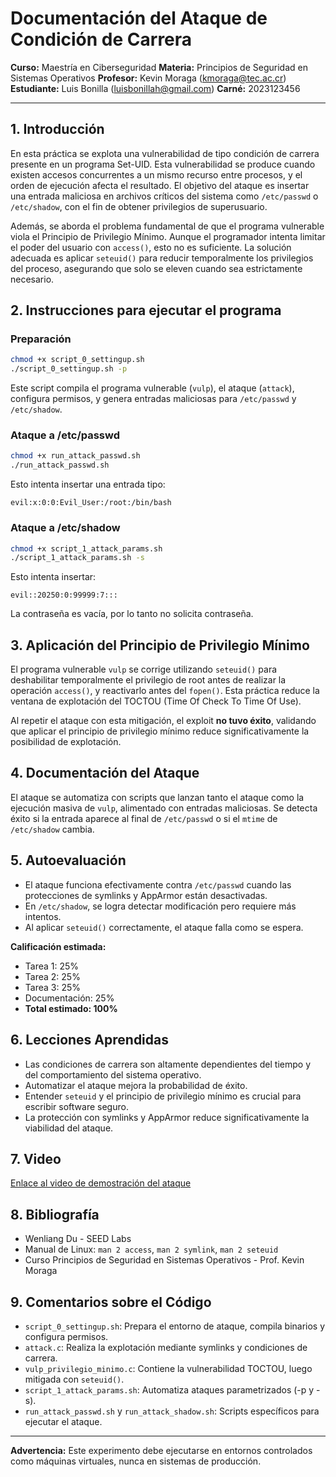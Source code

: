 # Documentación del Ataque de Condición de Carrera

**Curso:** Maestría en Ciberseguridad
**Materia:** Principios de Seguridad en Sistemas Operativos
**Profesor:** Kevin Moraga ([kmoraga@tec.ac.cr](mailto:kmoraga@tec.ac.cr))
**Estudiante:** Luis Bonilla ([luisbonillah@gmail.com](mailto:luisbonillah@gmail.com))
**Carné:** 2023123456

---

## 1. Introducción

En esta práctica se explota una vulnerabilidad de tipo condición de carrera presente en un programa Set-UID. Esta vulnerabilidad se produce cuando existen accesos concurrentes a un mismo recurso entre procesos, y el orden de ejecución afecta el resultado. El objetivo del ataque es insertar una entrada maliciosa en archivos críticos del sistema como `/etc/passwd` o `/etc/shadow`, con el fin de obtener privilegios de superusuario.

Además, se aborda el problema fundamental de que el programa vulnerable viola el Principio de Privilegio Mínimo. Aunque el programador intenta limitar el poder del usuario con `access()`, esto no es suficiente. La solución adecuada es aplicar `seteuid()` para reducir temporalmente los privilegios del proceso, asegurando que solo se eleven cuando sea estrictamente necesario.

## 2. Instrucciones para ejecutar el programa

### Preparación

```bash
chmod +x script_0_settingup.sh
./script_0_settingup.sh -p
```

Este script compila el programa vulnerable (`vulp`), el ataque (`attack`), configura permisos, y genera entradas maliciosas para `/etc/passwd` y `/etc/shadow`.

### Ataque a /etc/passwd

```bash
chmod +x run_attack_passwd.sh
./run_attack_passwd.sh
```

Esto intenta insertar una entrada tipo:

```
evil:x:0:0:Evil_User:/root:/bin/bash
```

### Ataque a /etc/shadow

```bash
chmod +x script_1_attack_params.sh
./script_1_attack_params.sh -s
```

Esto intenta insertar:

```
evil::20250:0:99999:7:::
```

La contraseña es vacía, por lo tanto no solicita contraseña.

## 3. Aplicación del Principio de Privilegio Mínimo

El programa vulnerable `vulp` se corrige utilizando `seteuid()` para deshabilitar temporalmente el privilegio de root antes de realizar la operación `access()`, y reactivarlo antes del `fopen()`. Esta práctica reduce la ventana de explotación del TOCTOU (Time Of Check To Time Of Use).

Al repetir el ataque con esta mitigación, el exploit **no tuvo éxito**, validando que aplicar el principio de privilegio mínimo reduce significativamente la posibilidad de explotación.

## 4. Documentación del Ataque

El ataque se automatiza con scripts que lanzan tanto el ataque como la ejecución masiva de `vulp`, alimentado con entradas maliciosas. Se detecta éxito si la entrada aparece al final de `/etc/passwd` o si el `mtime` de `/etc/shadow` cambia.

## 5. Autoevaluación

* El ataque funciona efectivamente contra `/etc/passwd` cuando las protecciones de symlinks y AppArmor están desactivadas.
* En `/etc/shadow`, se logra detectar modificación pero requiere más intentos.
* Al aplicar `seteuid()` correctamente, el ataque falla como se espera.

**Calificación estimada:**

* Tarea 1: 25%
* Tarea 2: 25%
* Tarea 3: 25%
* Documentación: 25%
* **Total estimado: 100%**

## 6. Lecciones Aprendidas

* Las condiciones de carrera son altamente dependientes del tiempo y del comportamiento del sistema operativo.
* Automatizar el ataque mejora la probabilidad de éxito.
* Entender `seteuid` y el principio de privilegio mínimo es crucial para escribir software seguro.
* La protección con symlinks y AppArmor reduce significativamente la viabilidad del ataque.

## 7. Video

[Enlace al video de demostración del ataque](https://youtu.be/dgb4Ev1INJQ)

## 8. Bibliografía

* Wenliang Du - SEED Labs
* Manual de Linux: `man 2 access`, `man 2 symlink`, `man 2 seteuid`
* Curso Principios de Seguridad en Sistemas Operativos - Prof. Kevin Moraga

## 9. Comentarios sobre el Código

* `script_0_settingup.sh`: Prepara el entorno de ataque, compila binarios y configura permisos.
* `attack.c`: Realiza la explotación mediante symlinks y condiciones de carrera.
* `vulp_privilegio_minimo.c`: Contiene la vulnerabilidad TOCTOU, luego mitigada con `seteuid()`.
* `script_1_attack_params.sh`: Automatiza ataques parametrizados (-p y -s).
* `run_attack_passwd.sh` y `run_attack_shadow.sh`: Scripts específicos para ejecutar el ataque.

---

**Advertencia:** Este experimento debe ejecutarse en entornos controlados como máquinas virtuales, nunca en sistemas de producción.

